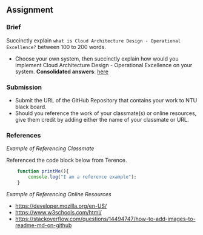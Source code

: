 ## Assignment

### Brief

Succinctly explain `what is Cloud Architecture Design - Operational Excellence?` between 100 to 200 words.
- Choose your own system, then succinctly explain how would you implement Cloud Architecture Design - Operational Excellence on your system.
**Consolidated answers**: [here](https://docs.google.com/presentation/d/1LDrntt8unGeNxZg3jtKWemoJ2XLyXxhM/edit#slide=id.g285235560f8_0_0)

### Submission 

- Submit the URL of the GitHub Repository that contains your work to NTU black board.
- Should you reference the work of your classmate(s) or online resources, give them credit by adding either the name of your classmate or URL. 

### References

_Example of Referencing Classmate_

Referenced the code block below from Terence.
```js
    function printMe(){
        console.log("I am a reference example");
    }
```

_Example of Referencing Online Resources_

- https://developer.mozilla.org/en-US/
- https://www.w3schools.com/html/
- https://stackoverflow.com/questions/14494747/how-to-add-images-to-readme-md-on-github

